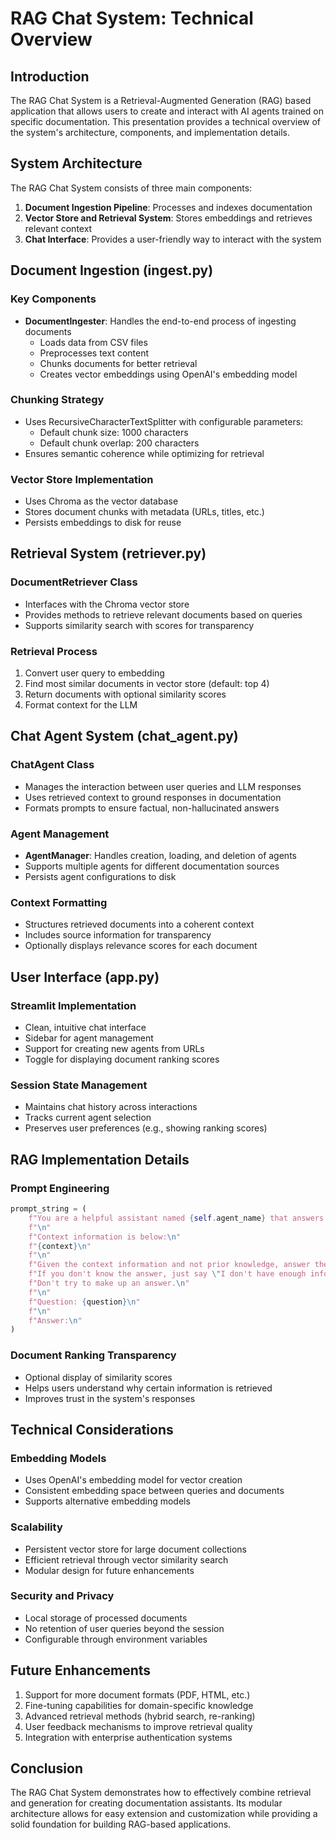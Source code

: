 # RAG Chat System: Technical Overview

## Introduction

The RAG Chat System is a Retrieval-Augmented Generation (RAG) based application that allows users to create and interact with AI agents trained on specific documentation. This presentation provides a technical overview of the system's architecture, components, and implementation details.

## System Architecture

The RAG Chat System consists of three main components:

1. **Document Ingestion Pipeline**: Processes and indexes documentation
2. **Vector Store and Retrieval System**: Stores embeddings and retrieves relevant context
3. **Chat Interface**: Provides a user-friendly way to interact with the system

## Document Ingestion (ingest.py)

### Key Components

- **DocumentIngester**: Handles the end-to-end process of ingesting documents
  - Loads data from CSV files
  - Preprocesses text content
  - Chunks documents for better retrieval
  - Creates vector embeddings using OpenAI's embedding model

### Chunking Strategy

- Uses RecursiveCharacterTextSplitter with configurable parameters:
  - Default chunk size: 1000 characters
  - Default chunk overlap: 200 characters
- Ensures semantic coherence while optimizing for retrieval

### Vector Store Implementation

- Uses Chroma as the vector database
- Stores document chunks with metadata (URLs, titles, etc.)
- Persists embeddings to disk for reuse

## Retrieval System (retriever.py)

### DocumentRetriever Class

- Interfaces with the Chroma vector store
- Provides methods to retrieve relevant documents based on queries
- Supports similarity search with scores for transparency

### Retrieval Process

1. Convert user query to embedding
2. Find most similar documents in vector store (default: top 4)
3. Return documents with optional similarity scores
4. Format context for the LLM

## Chat Agent System (chat_agent.py)

### ChatAgent Class

- Manages the interaction between user queries and LLM responses
- Uses retrieved context to ground responses in documentation
- Formats prompts to ensure factual, non-hallucinated answers

### Agent Management

- **AgentManager**: Handles creation, loading, and deletion of agents
- Supports multiple agents for different documentation sources
- Persists agent configurations to disk

### Context Formatting

- Structures retrieved documents into a coherent context
- Includes source information for transparency
- Optionally displays relevance scores for each document

## User Interface (app.py)

### Streamlit Implementation

- Clean, intuitive chat interface
- Sidebar for agent management
- Support for creating new agents from URLs
- Toggle for displaying document ranking scores

### Session State Management

- Maintains chat history across interactions
- Tracks current agent selection
- Preserves user preferences (e.g., showing ranking scores)

## RAG Implementation Details

### Prompt Engineering

```python
prompt_string = (
    f"You are a helpful assistant named {self.agent_name} that answers questions based on the provided context.\n"
    f"\n"
    f"Context information is below:\n"
    f"{context}\n"
    f"\n"
    f"Given the context information and not prior knowledge, answer the question.\n"
    f"If you don't know the answer, just say \"I don't have enough information to answer that question.\"\n"
    f"Don't try to make up an answer.\n"
    f"\n"
    f"Question: {question}\n"
    f"\n"
    f"Answer:\n"
)
```

### Document Ranking Transparency

- Optional display of similarity scores
- Helps users understand why certain information is retrieved
- Improves trust in the system's responses

## Technical Considerations

### Embedding Models

- Uses OpenAI's embedding model for vector creation
- Consistent embedding space between queries and documents
- Supports alternative embedding models

### Scalability

- Persistent vector store for large document collections
- Efficient retrieval through vector similarity search
- Modular design for future enhancements

### Security and Privacy

- Local storage of processed documents
- No retention of user queries beyond the session
- Configurable through environment variables

## Future Enhancements

1. Support for more document formats (PDF, HTML, etc.)
2. Fine-tuning capabilities for domain-specific knowledge
3. Advanced retrieval methods (hybrid search, re-ranking)
4. User feedback mechanisms to improve retrieval quality
5. Integration with enterprise authentication systems

## Conclusion

The RAG Chat System demonstrates how to effectively combine retrieval and generation for creating documentation assistants. Its modular architecture allows for easy extension and customization while providing a solid foundation for building RAG-based applications.

